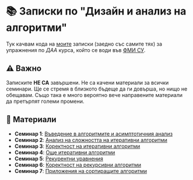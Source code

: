 # :books: Записки по "Дизайн и анализ на алгоритми"

Тук качвам кода на [моите](https://github.com/toduko) записки (заедно със самите тях) за упражнения по _ДАА_ курса, който се води във [ФМИ СУ](https://fmi.uni-sofia.bg/).

## :warning: Важно

Записките **НЕ СА** завършени.
Не са качени материали за всички семинари.
Ще се стремя в близкото бъдеще да ги довърша, но нищо не обещавам.
Също така е много вероятно вече направените материали да претърпят големи промени.

## :dart: Материали

- **Семинар 1**: [Въведение в алгоритмите и асимптотичния анализ](seminar-01/notes.pdf)
- **Семинар 2**: [Анализ на сложността на итеративни алгоритми](seminar-02/notes.pdf)
- **Семинар 3**: [Коректност на итеративни алгоритми](seminar-03/notes.pdf)
- **Семинар 4**: [Още итеративни алгоритми](seminar-04/notes.pdf)
- **Семинар 5**: [Рекурентни уравнения](seminar-05/notes.pdf)
- **Семинар 6**: [Коректност на рекурсивни алгоритми](seminar-06/notes.pdf)
- **Семинар 7**: [Приложения на сортиращите алгоритми](seminar-07/notes.pdf)
